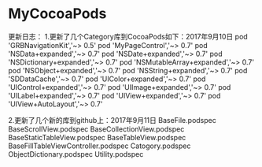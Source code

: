 # MyCocoaPods
更新日志：
1.更新了几个Category库到CocoaPods如下：2017年9月10日
pod 'GRBNavigationKit','~> 0.5'
pod 'MyPageControl','~> 0.7'
pod 'NSData+expanded','~> 0.7'
pod 'NSDate+expanded','~> 0.7'
pod 'NSDictionary+expanded','~> 0.7'
pod 'NSMutableArray+expanded','~> 0.7'
pod 'NSObject+expanded','~> 0.7'
pod 'NSString+expanded','~> 0.7'
pod 'SDDataCache','~> 0.7'
pod 'UIColor+expanded','~> 0.7'
pod 'UIControl+expanded','~> 0.7'
pod 'UIImage+expanded','~> 0.7'
pod 'UILabel+expanded','~> 0.7'
pod 'UIView+expanded','~> 0.7'
pod 'UIView+AutoLayout','~> 0.7'

2.更新了几个新的库到github上：2017年9月11日
BaseFile.podspec
BaseScrollView.podspec
BaseCollectionView.podspec
BaseStaticTableView.podspec
BaseTableView.podspec
BaseFillTableViewController.podspec
Catogory.podspec
ObjectDictionary.podspec
Utility.podspec
